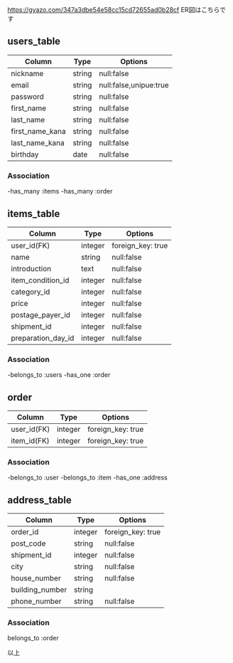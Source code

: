 https://gyazo.com/347a3dbe54e58cc15cd72655ad0b28cf
ER図はこちらです

## users_table
|Column	|Type|	Options|
|-------|---|-----|
|nickname|string|null:false|
|email|string|null:false,unipue:true|
|password|string|null:false|
|first_name|string|null:false|
|last_name|string|null:false|
|first_name_kana|string|null:false|
|last_name_kana|string|null:false|
|birthday|date|null:false|

### Association
-has_many :items
-has_many :order


## items_table
|Column	|Type|	Options|
|-------|---|-----|
|user_id(FK) |integer|foreign_key: true|
|name|string|null:false|
|introduction|text|null:false|
|item_condition_id|integer|null:false|
|category_id|integer|null:false|
|price|integer|null:false|
|postage_payer_id|integer|null:false|
|shipment_id|integer|null:false|
|preparation_day_id|integer|null:false|


### Association
-belongs_to :users
-has_one :order


## order
|Column	|Type|	Options|
|-------|---|-----|
|user_id(FK)|integer|foreign_key: true|
|item_id(FK)|integer|foreign_key: true|

### Association
-belongs_to :user
-belongs_to :item
-has_one :address


## address_table
|Column	|Type|	Options|
|-------|---|-----|
|order_id|integer|foreign_key: true|
|post_code|string|null:false|
|shipment_id|integer|null:false|
|city|string|null:false|
|house_number|string|null:false|
|building_number|string|
|phone_number|string|null:false|


### Association
belongs_to :order

以上